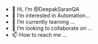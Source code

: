 - 👋 Hi, I’m @DeepakSaranQA
- 👀 I’m interested in Automation...
- 🌱 I’m currently learning ...
- 💞️ I’m looking to collaborate on ...
- 📫 How to reach me ...

<!---
DeepakSaranQA/DeepakSaranQA is a ✨ special ✨ repository because its `README.md` (this file) appears on your GitHub profile.
You can click the Preview link to take a look at your changes.
--->
